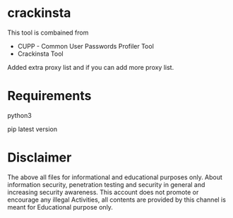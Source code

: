 # crackinsta
This tool is combained from 
+ CUPP - Common User Passwords Profiler Tool
+ Crackinsta Tool

Added extra proxy list and if you can add more proxy list.
# Requirements 
python3

pip latest version
# Disclaimer
The above all files for informational and educational purposes only. About information security, penetration testing and security in general and increasing security awareness. This account does not promote or encourage any illegal Activities, all contents are provided by this channel is meant for Educational purpose only.
